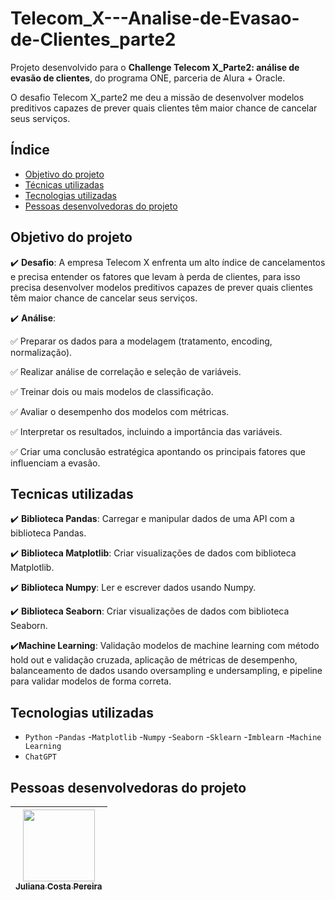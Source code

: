 # Telecom_X---Analise-de-Evasao-de-Clientes_parte2

Projeto desenvolvido para o **Challenge Telecom X_Parte2: análise de evasão de clientes**, do programa ONE, parceria de Alura + Oracle.

O desafio Telecom X_parte2 me deu a missão de desenvolver modelos preditivos capazes de prever quais clientes têm maior chance de cancelar seus serviços.
## Índice
- <a href="#objetivo">Objetivo do projeto<a/>
- <a href="#tecnicas">Técnicas utilizadas<a/>
- <a href="#tecnologias">Tecnologias utilizadas<a/>
- <a href="#desenvolvedor">Pessoas desenvolvedoras do projeto<a/>

## Objetivo do projeto

:heavy_check_mark: **Desafio**: A empresa Telecom X enfrenta um alto índice de cancelamentos e precisa entender os fatores que levam à perda de clientes, para isso precisa desenvolver modelos preditivos capazes de prever quais clientes têm maior chance de cancelar seus serviços. 

:heavy_check_mark: **Análise**: 

✅ Preparar os dados para a modelagem (tratamento, encoding, normalização).

✅ Realizar análise de correlação e seleção de variáveis.

✅ Treinar dois ou mais modelos de classificação.

✅ Avaliar o desempenho dos modelos com métricas.

✅ Interpretar os resultados, incluindo a importância das variáveis.

✅ Criar uma conclusão estratégica apontando os principais fatores que influenciam a evasão.

## Tecnicas utilizadas

:heavy_check_mark: **Biblioteca Pandas**: Carregar e manipular dados de uma API com a biblioteca Pandas.

:heavy_check_mark: **Biblioteca Matplotlib**: Criar visualizações de dados com biblioteca Matplotlib.

:heavy_check_mark: **Biblioteca Numpy**: Ler e escrever dados usando Numpy.

:heavy_check_mark: **Biblioteca Seaborn**: Criar visualizações de dados com biblioteca Seaborn.

:heavy_check_mark:**Machine Learning**: Validação modelos de machine learning com método hold out e validação cruzada, aplicação de métricas de desempenho, balanceamento de dados usando oversampling e undersampling, e pipeline para validar modelos de forma correta.

## Tecnologias utilizadas

- ``Python``
-``Pandas``
-``Matplotlib``
-``Numpy``
-``Seaborn``
-``Sklearn``
-``Imblearn``
-``Machine Learning``
- ``ChatGPT``
  
## Pessoas desenvolvedoras do projeto

| [<img loading="lazy" src="https://avatars.githubusercontent.com/u/181144451?v=4" width=115><br><sub>Juliana Costa Pereira</sub>](https://github.com/Juliana-CP) |
| :---: |
